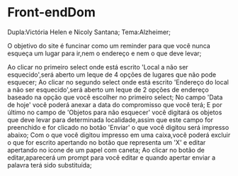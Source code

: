# Front-endDom




Dupla:Victória Helen e Nicoly Santana;
Tema:Alzheimer;


O objetivo do site é funcinar como um reminder para que você nunca esqueça um lugar para ir,nem o endereço e nem o que deve levar;

Ao clicar no primeiro select onde está escrito 'Local a não ser esquecido',será aberto um leque de 4 opções de lugares que não pode esquecer;
Ao clicar no segundo select onde está escrito 'Endereço do local a não ser esquecido',será aberto um leque de 2 opções de endereço baseado na opção que você escolher no primeiro select;
No campo 'Data de hoje' você poderá anexar a data do compromisso que você terá;
E por último no campo de 'Objetos para não esquecer' você digitará os objetos que deve levar para determinada localidade,assim que este campo for preenchido e for clicado no botão 'Enviar' o que você digitou será impresso abaixo;
Com o que você digitou impresso em uma caixa,você poderá excluir o que for escrito apertando no botão que representa um 'X' e editar apertando no icone de um papel com caneta;
Ao clicar no botão de editar,aparecerá um prompt para você editar e quando apertar enviar a palavra terá sido substituída;


